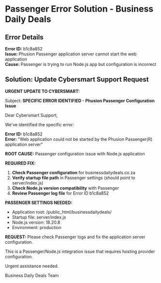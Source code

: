 # Passenger Error Solution - Business Daily Deals

## Error Details
**Error ID:** b1c8a852  
**Issue:** Phusion Passenger application server cannot start the web application  
**Cause:** Passenger is trying to run Node.js app but configuration is incorrect  

## Solution: Update Cybersmart Support Request

**URGENT UPDATE TO CYBERSMART:**

Subject: **SPECIFIC ERROR IDENTIFIED - Phusion Passenger Configuration Issue**

Dear Cybersmart Support,

We've identified the specific error:

**Error ID:** b1c8a852  
**Error:** "Web application could not be started by the Phusion Passenger(R) application server"

**ROOT CAUSE:** Passenger configuration issue with Node.js application

**REQUIRED FIX:**
1. **Check Passenger configuration** for businessdailydeals.co.za
2. **Verify startup file path** in Passenger settings (should point to server/index.js)
3. **Check Node.js version compatibility** with Passenger
4. **Review Passenger log file** for Error ID b1c8a852

**PASSENGER SETTINGS NEEDED:**
- Application root: /public_html/businessdailydeals/
- Startup file: server/index.js
- Node.js version: 18.20.8
- Environment: production

**REQUEST:** Please check Passenger logs and fix the application server configuration.

This is a Passenger/Node.js integration issue that requires hosting provider configuration.

Urgent assistance needed.

Business Daily Deals Team